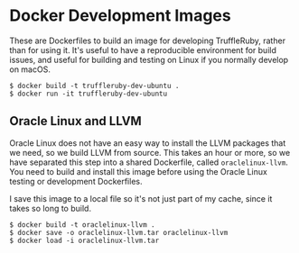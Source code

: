 # Docker Development Images

These are Dockerfiles to build an image for developing TruffleRuby, rather than
for using it. It's useful to have a reproducible environment for build issues,
and useful for building and testing on Linux if you normally develop on macOS.

```
$ docker build -t truffleruby-dev-ubuntu .
$ docker run -it truffleruby-dev-ubuntu
```

## Oracle Linux and LLVM

Oracle Linux does not have an easy way to install the LLVM packages that we
need, so we build LLVM from source. This takes an hour or more, so we have
separated this step into a shared Dockerfile, called `oraclelinux-llvm`. You
need to build and install this image before using the Oracle Linux testing or
development Dockerfiles.

I save this image to a local file so it's not just part of my cache, since it
takes so long to build.

```
$ docker build -t oraclelinux-llvm .
$ docker save -o oraclelinux-llvm.tar oraclelinux-llvm
$ docker load -i oraclelinux-llvm.tar
```
